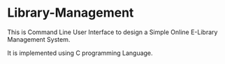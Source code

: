# Library-Management

This is Command Line User Interface to design a Simple Online E-Library Management System.

It is implemented using C programming Language. 
